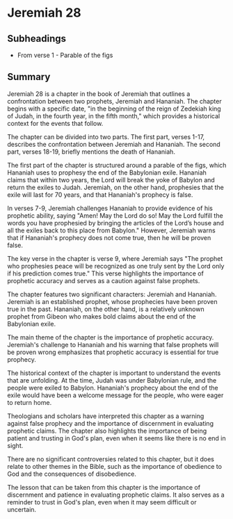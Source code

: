 # Jeremiah 28

## Subheadings

* From verse 1 - Parable of the figs

## Summary

Jeremiah 28 is a chapter in the book of Jeremiah that outlines a confrontation between two prophets, Jeremiah and Hananiah. The chapter begins with a specific date, "in the beginning of the reign of Zedekiah king of Judah, in the fourth year, in the fifth month," which provides a historical context for the events that follow.

The chapter can be divided into two parts. The first part, verses 1-17, describes the confrontation between Jeremiah and Hananiah. The second part, verses 18-19, briefly mentions the death of Hananiah.

The first part of the chapter is structured around a parable of the figs, which Hananiah uses to prophesy the end of the Babylonian exile. Hananiah claims that within two years, the Lord will break the yoke of Babylon and return the exiles to Judah. Jeremiah, on the other hand, prophesies that the exile will last for 70 years, and that Hananiah's prophecy is false.

In verses 7-9, Jeremiah challenges Hananiah to provide evidence of his prophetic ability, saying "Amen! May the Lord do so! May the Lord fulfill the words you have prophesied by bringing the articles of the Lord’s house and all the exiles back to this place from Babylon." However, Jeremiah warns that if Hananiah's prophecy does not come true, then he will be proven false.

The key verse in the chapter is verse 9, where Jeremiah says "The prophet who prophesies peace will be recognized as one truly sent by the Lord only if his prediction comes true." This verse highlights the importance of prophetic accuracy and serves as a caution against false prophets.

The chapter features two significant characters: Jeremiah and Hananiah. Jeremiah is an established prophet, whose prophecies have been proven true in the past. Hananiah, on the other hand, is a relatively unknown prophet from Gibeon who makes bold claims about the end of the Babylonian exile.

The main theme of the chapter is the importance of prophetic accuracy. Jeremiah's challenge to Hananiah and his warning that false prophets will be proven wrong emphasizes that prophetic accuracy is essential for true prophecy.

The historical context of the chapter is important to understand the events that are unfolding. At the time, Judah was under Babylonian rule, and the people were exiled to Babylon. Hananiah's prophecy about the end of the exile would have been a welcome message for the people, who were eager to return home.

Theologians and scholars have interpreted this chapter as a warning against false prophecy and the importance of discernment in evaluating prophetic claims. The chapter also highlights the importance of being patient and trusting in God's plan, even when it seems like there is no end in sight.

There are no significant controversies related to this chapter, but it does relate to other themes in the Bible, such as the importance of obedience to God and the consequences of disobedience.

The lesson that can be taken from this chapter is the importance of discernment and patience in evaluating prophetic claims. It also serves as a reminder to trust in God's plan, even when it may seem difficult or uncertain.